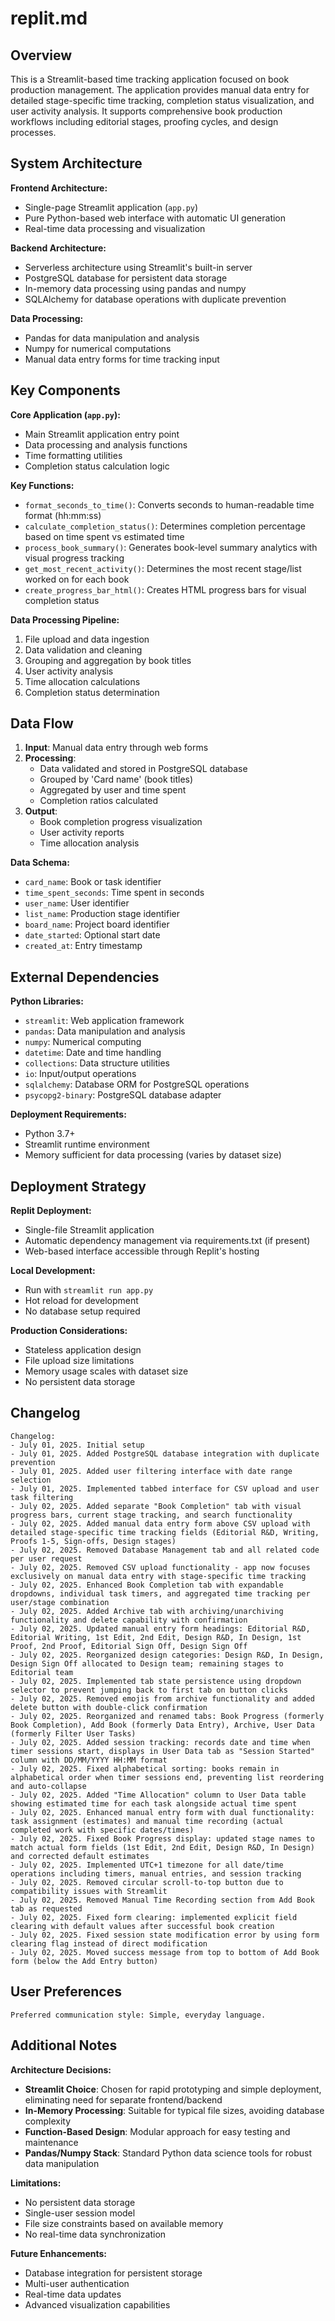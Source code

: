 # replit.md

## Overview

This is a Streamlit-based time tracking application focused on book production management. The application provides manual data entry for detailed stage-specific time tracking, completion status visualization, and user activity analysis. It supports comprehensive book production workflows including editorial stages, proofing cycles, and design processes.

## System Architecture

**Frontend Architecture:**
- Single-page Streamlit application (`app.py`)
- Pure Python-based web interface with automatic UI generation
- Real-time data processing and visualization

**Backend Architecture:**
- Serverless architecture using Streamlit's built-in server
- PostgreSQL database for persistent data storage
- In-memory data processing using pandas and numpy
- SQLAlchemy for database operations with duplicate prevention

**Data Processing:**
- Pandas for data manipulation and analysis
- Numpy for numerical computations
- Manual data entry forms for time tracking input

## Key Components

**Core Application (`app.py`):**
- Main Streamlit application entry point
- Data processing and analysis functions
- Time formatting utilities
- Completion status calculation logic

**Key Functions:**
- `format_seconds_to_time()`: Converts seconds to human-readable time format (hh:mm:ss)
- `calculate_completion_status()`: Determines completion percentage based on time spent vs estimated time
- `process_book_summary()`: Generates book-level summary analytics with visual progress tracking
- `get_most_recent_activity()`: Determines the most recent stage/list worked on for each book
- `create_progress_bar_html()`: Creates HTML progress bars for visual completion status

**Data Processing Pipeline:**
1. File upload and data ingestion
2. Data validation and cleaning
3. Grouping and aggregation by book titles
4. User activity analysis
5. Time allocation calculations
6. Completion status determination

## Data Flow

1. **Input**: Manual data entry through web forms
2. **Processing**: 
   - Data validated and stored in PostgreSQL database
   - Grouped by 'Card name' (book titles)
   - Aggregated by user and time spent
   - Completion ratios calculated
3. **Output**: 
   - Book completion progress visualization
   - User activity reports
   - Time allocation analysis

**Data Schema:**
- `card_name`: Book or task identifier
- `time_spent_seconds`: Time spent in seconds
- `user_name`: User identifier
- `list_name`: Production stage identifier
- `board_name`: Project board identifier
- `date_started`: Optional start date
- `created_at`: Entry timestamp

## External Dependencies

**Python Libraries:**
- `streamlit`: Web application framework
- `pandas`: Data manipulation and analysis
- `numpy`: Numerical computing
- `datetime`: Date and time handling
- `collections`: Data structure utilities
- `io`: Input/output operations
- `sqlalchemy`: Database ORM for PostgreSQL operations
- `psycopg2-binary`: PostgreSQL database adapter

**Deployment Requirements:**
- Python 3.7+
- Streamlit runtime environment
- Memory sufficient for data processing (varies by dataset size)

## Deployment Strategy

**Replit Deployment:**
- Single-file Streamlit application
- Automatic dependency management via requirements.txt (if present)
- Web-based interface accessible through Replit's hosting

**Local Development:**
- Run with `streamlit run app.py`
- Hot reload for development
- No database setup required

**Production Considerations:**
- Stateless application design
- File upload size limitations
- Memory usage scales with dataset size
- No persistent data storage

## Changelog

```
Changelog:
- July 01, 2025. Initial setup
- July 01, 2025. Added PostgreSQL database integration with duplicate prevention
- July 01, 2025. Added user filtering interface with date range selection
- July 01, 2025. Implemented tabbed interface for CSV upload and user task filtering
- July 02, 2025. Added separate "Book Completion" tab with visual progress bars, current stage tracking, and search functionality
- July 02, 2025. Added manual data entry form above CSV upload with detailed stage-specific time tracking fields (Editorial R&D, Writing, Proofs 1-5, Sign-offs, Design stages)
- July 02, 2025. Removed Database Management tab and all related code per user request
- July 02, 2025. Removed CSV upload functionality - app now focuses exclusively on manual data entry with stage-specific time tracking
- July 02, 2025. Enhanced Book Completion tab with expandable dropdowns, individual task timers, and aggregated time tracking per user/stage combination
- July 02, 2025. Added Archive tab with archiving/unarchiving functionality and delete capability with confirmation
- July 02, 2025. Updated manual entry form headings: Editorial R&D, Editorial Writing, 1st Edit, 2nd Edit, Design R&D, In Design, 1st Proof, 2nd Proof, Editorial Sign Off, Design Sign Off
- July 02, 2025. Reorganized design categories: Design R&D, In Design, Design Sign Off allocated to Design team; remaining stages to Editorial team
- July 02, 2025. Implemented tab state persistence using dropdown selector to prevent jumping back to first tab on button clicks
- July 02, 2025. Removed emojis from archive functionality and added delete button with double-click confirmation
- July 02, 2025. Reorganized and renamed tabs: Book Progress (formerly Book Completion), Add Book (formerly Data Entry), Archive, User Data (formerly Filter User Tasks)
- July 02, 2025. Added session tracking: records date and time when timer sessions start, displays in User Data tab as "Session Started" column with DD/MM/YYYY HH:MM format
- July 02, 2025. Fixed alphabetical sorting: books remain in alphabetical order when timer sessions end, preventing list reordering and auto-collapse
- July 02, 2025. Added "Time Allocation" column to User Data table showing estimated time for each task alongside actual time spent
- July 02, 2025. Enhanced manual entry form with dual functionality: task assignment (estimates) and manual time recording (actual completed work with specific dates/times)
- July 02, 2025. Fixed Book Progress display: updated stage names to match actual form fields (1st Edit, 2nd Edit, Design R&D, In Design) and corrected default estimates
- July 02, 2025. Implemented UTC+1 timezone for all date/time operations including timers, manual entries, and session tracking
- July 02, 2025. Removed circular scroll-to-top button due to compatibility issues with Streamlit
- July 02, 2025. Removed Manual Time Recording section from Add Book tab as requested
- July 02, 2025. Fixed form clearing: implemented explicit field clearing with default values after successful book creation
- July 02, 2025. Fixed session state modification error by using form clearing flag instead of direct modification
- July 02, 2025. Moved success message from top to bottom of Add Book form (below the Add Entry button)
```

## User Preferences

```
Preferred communication style: Simple, everyday language.
```

## Additional Notes

**Architecture Decisions:**
- **Streamlit Choice**: Chosen for rapid prototyping and simple deployment, eliminating need for separate frontend/backend
- **In-Memory Processing**: Suitable for typical file sizes, avoiding database complexity
- **Function-Based Design**: Modular approach for easy testing and maintenance
- **Pandas/Numpy Stack**: Standard Python data science tools for robust data manipulation

**Limitations:**
- No persistent data storage
- Single-user session model
- File size constraints based on available memory
- No real-time data synchronization

**Future Enhancements:**
- Database integration for persistent storage
- Multi-user authentication
- Real-time data updates
- Advanced visualization capabilities